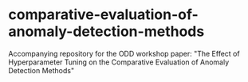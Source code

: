 # comparative-evaluation-of-anomaly-detection-methods
Accompanying repository for the ODD workshop paper: "The Effect of Hyperparameter Tuning on the Comparative Evaluation of Anomaly Detection Methods"
